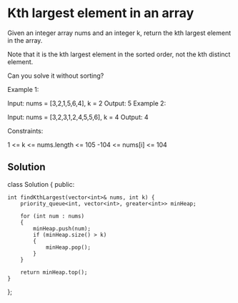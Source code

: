 # Kth largest element in an array

Given an integer array nums and an integer k, return the kth largest element in the array.

Note that it is the kth largest element in the sorted order, not the kth distinct element.

Can you solve it without sorting?

Example 1:

Input: nums = [3,2,1,5,6,4], k = 2
Output: 5
Example 2:

Input: nums = [3,2,3,1,2,4,5,5,6], k = 4
Output: 4
 

Constraints:

1 <= k <= nums.length <= 105
-104 <= nums[i] <= 104


## Solution

class Solution 
{
public:

    int findKthLargest(vector<int>& nums, int k) {
        priority_queue<int, vector<int>, greater<int>> minHeap;

        for (int num : nums) 
        {
            minHeap.push(num);
            if (minHeap.size() > k) 
            {
                minHeap.pop();
            }
        }

        return minHeap.top(); 
    }
};
